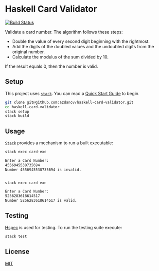 # Haskell Card Validator

[![Build Status](https://travis-ci.com/azdanov/haskell-card-validator.svg?branch=master)](https://travis-ci.com/azdanov/haskell-card-validator)

Validate a card number. The algorithm follows these steps:

* Double the value of every second digit beginning with the rightmost.
* Add the digits of the doubled values and the undoubled digits from the original number.
* Calculate the modulus of the sum divided by 10.

If the result equals 0, then the number is valid.

## Setup

This project uses [`stack`](https://docs.haskellstack.org/en/stable/README/). You can read a [Quick Start Guide](https://docs.haskellstack.org/en/stable/README/#quick-start-guide) to begin.

```sh
git clone git@github.com:azdanov/haskell-card-validator.git
cd haskell-card-validator
stack setup
stack build
```

## Usage

[`Stack`](https://docs.haskellstack.org/en/stable/GUIDE/#exec/) provides a mechanism to run a built executable:

```sh
stack exec card-exe

Enter a Card Number:
4556945538735694
Number 4556945538735694 is invalid.


stack exec card-exe

Enter a Card Number:
5256283618614517
Number 5256283618614517 is valid.
```

## Testing

[Hspec](https://hspec.github.io/) is used for testing. To run the testing suite execute:

```sh
stack test
```

## License

[MIT](./LICENSE)